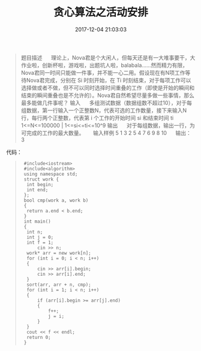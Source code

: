 ﻿---
title: 贪心算法之活动安排
date: 2017-12-04 21:03:03
tags: [算法,贪心]
categories: [算法,贪心]

---
>题目描述
&nbsp;&nbsp;&nbsp;&nbsp;&nbsp;理论上，Nova君是个大闲人，但每天还是有一大堆事要干，大作业啦，创新杯啦，游戏啦，出题坑人啦，balabala......然而精力有限，Nova君同一时间只能做一件事，并不能一心二用。假设现在有N项工作等待Nova君完成，分别在 Si 时刻开始，在 Ti 时刻结束，对于每项工作可以选择做或者不做，但不可以同时选择时间重叠的工作（即使是开始的瞬间和结束的瞬间重叠也是不允许的）。Nova君自然希望尽量多做一些事情，那么最多能做几件事呢？
输入
&nbsp;&nbsp;&nbsp;&nbsp;&nbsp;多组测试数据（数据组数不超过10），对于每组数据，第一行输入一个正整数N，代表可选的工作数量，接下来输入N行，每行两个正整数，代表第 i 个工作的开始时间 si 和结束时间 ti            1<=N<=100000 | 1<=si<=ti<=10^9
输出
&nbsp;&nbsp;&nbsp;&nbsp;&nbsp;对于每组数据，输出一行，为可完成的工作的最大数量。
&nbsp;&nbsp;&nbsp;&nbsp;&nbsp;输入样例
5
1 3
2 5
4 7
6 9
8 10
&nbsp;&nbsp;&nbsp;&nbsp;&nbsp;输出：
3

代码：
>      #include<iostream>
>      #include<algorithm>
>      using namespace std;
>      struct work {
>      	int begin;
>      	int end;
>      };
>      bool cmp(work a, work b)
>      {
>      	return a.end < b.end;
>      }
>      int main()
>      {
>      	int n;
>      	int j = 0;
>      	int f = 1;
>      		cin >> n;
>      	work* arr = new work[n];
>      	for (int i = 0; i < n; i++)
>      	{
>      		cin >> arr[i].begin;
>      		cin >> arr[i].end;
>      	}
>      	sort(arr, arr + n, cmp);
>      	for (int i = 1; i < n; i++)
>      	{
>      		if (arr[i].begin >= arr[j].end)
>      		{
>      			f++;
>      			j = i;
>      		}
>      	}
>      	cout << f << endl;
>      	return 0;
>      }

